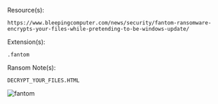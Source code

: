 Resource(s): 
```
https://www.bleepingcomputer.com/news/security/fantom-ransomware-encrypts-your-files-while-pretending-to-be-windows-update/
```
Extension(s): 
```
.fantom
```
Ransom Note(s): 
```
DECRYPT_YOUR_FILES.HTML
```
![fantom](https://github.com/user-attachments/assets/0227b34e-0ef5-4423-8760-e9a045f84549)

